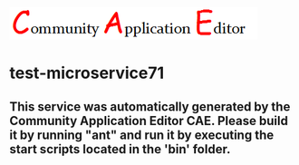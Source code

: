 ![CAE](https://github.com/cae-test/microservice-test-microservice71/blob/master/img/logo.png)  

test-microservice71
===================


This service was automatically generated by the Community Application Editor CAE. Please build it by running "ant" and run it by executing the start scripts located in the 'bin' folder.
---------------
